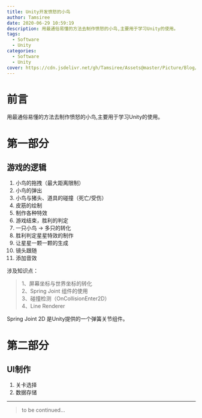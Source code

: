 ```yaml
---
title: Unity开发愤怒的小鸟
author: Tamsiree
date: 2020-06-29 10:59:19
description: 用最通俗易懂的方法去制作愤怒的小鸟,主要用于学习Unity的使用。
tags:
  - Software
  - Unity
categories:
  - Software
  - Unity
cover: https://cdn.jsdelivr.net/gh/Tamsiree/Assets@master/Picture/Blog/Cover/timgangrebird.jpg
---
```

# 前言
用最通俗易懂的方法去制作愤怒的小鸟,主要用于学习Unity的使用。

# 第一部分
## 游戏的逻辑
1. 小鸟的拖拽（最大距离限制）
2. 小鸟的弹出
3. 小鸟与猪头、道具的碰撞（死亡/受伤）
4. 皮筋的绘制
5. 制作各种特效
6. 游戏结束，胜利的判定
7. 一只小鸟 -> 多只的转化
8. 胜利判定星星特效的制作
9. 让星星一颗一颗的生成
10. 镜头跟随
11. 添加音效

涉及知识点：
> 1、屏幕坐标与世界坐标的转化  
> 2、Spring Joint 组件的使用  
> 3、碰撞检测（OnCollisionEnter2D）  
> 4、Line Renderer   

Spring Joint 2D 是Unity提供的一个弹簧关节组件。

# 第二部分
## UI制作
1. 关卡选择
2. 数据存储

---
> to be continued...
